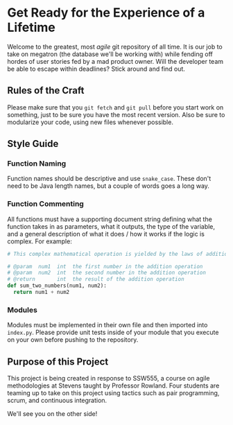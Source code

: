 # Get Ready for the Experience of a Lifetime

Welcome to the greatest, most _agile_ git repository of all time.  It is our job to take on megatron (the database we'll be working with) while fending off hordes of user stories fed by a mad product owner.  Will the developer team be able to escape within deadlines? Stick around and find out.

## Rules of the Craft
Please make sure that you `git fetch` and `git pull` before you start work on something, just to be sure you have the most recent version.  Also be sure to modularize your code, using new files whenever possible.

## Style Guide

### Function Naming
Function names should be descriptive and use `snake_case`.  These don't need to be Java length names, but a couple of words goes a long way.

### Function Commenting
All functions must have a supporting document string defining what the function takes in as parameters, what it outputs, the type of the variable, and a general description of what it does / how it works if the logic is complex.  For example:

```python
# This complex mathematical operation is yielded by the laws of addition.  Please reference Goldstein and Harowitz for more information, chapters 15-17.  The first numbers value is added to the value of the second number and the resulting mathematical expression is returned.

# @param  num1  int  the first number in the addition operation
# @param  num2  int  the second number in the addition operation
# @return       int  the result of the addition operation
def sum_two_numbers(num1, num2):
  return num1 + num2
```

### Modules
Modules must be implemented in their own file and then imported into `index.py`.  Please provide unit tests inside of your module that you execute on your own before pushing to the repository.

## Purpose of this Project

This project is being created in response to SSW555, a course on agile methodologies at Stevens taught by Professor Rowland.  Four students are teaming up to take on this project using tactics such as pair programming, scrum, and continuous integration.

We'll see you on the other side!
